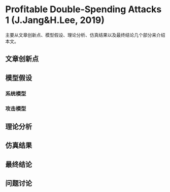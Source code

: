 # Profitable Double-Spending Attacks 1 (J.Jang&H.Lee, 2019)

主要从文章创新点、模型假设、理论分析、仿真结果以及最终结论几个部分来介绍本文。

## 文章创新点


## 模型假设
### 系统模型

### 攻击模型


## 理论分析


## 仿真结果

## 最终结论


## 问题讨论

